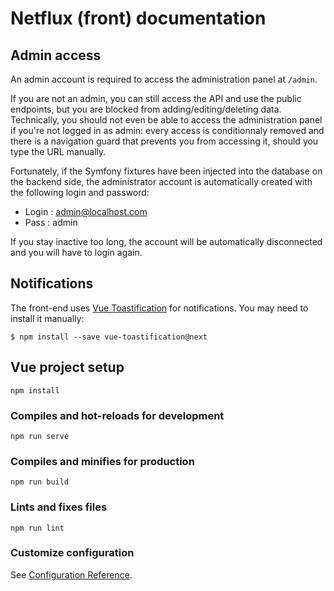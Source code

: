 # Netflux (front) documentation

## Admin access

An admin account is required to access the administration panel at `/admin`. 

If you are not an admin, you can still access the API and use the public endpoints, but you are blocked from adding/editing/deleting data. Technically, you should not even be able to access the administration panel if you're not logged in as admin: every access is conditionnaly removed and there is a navigation guard that prevents you from accessing it, should you type the URL manually.

Fortunately, if the Symfony fixtures have been injected into the database on the backend side, the administrator account is automatically created with the following login and password:
* Login : admin@localhost.com
* Pass : admin

If you stay inactive too long, the account will be automatically disconnected and you will have to login again.

## Notifications

The front-end uses [Vue Toastification](https://github.com/Maronato/vue-toastification) for notifications. You may need to install it manually:

```
$ npm install --save vue-toastification@next
```

## Vue project setup
```
npm install
```

### Compiles and hot-reloads for development
```
npm run serve
```

### Compiles and minifies for production
```
npm run build
```

### Lints and fixes files
```
npm run lint
```

### Customize configuration
See [Configuration Reference](https://cli.vuejs.org/config/).
